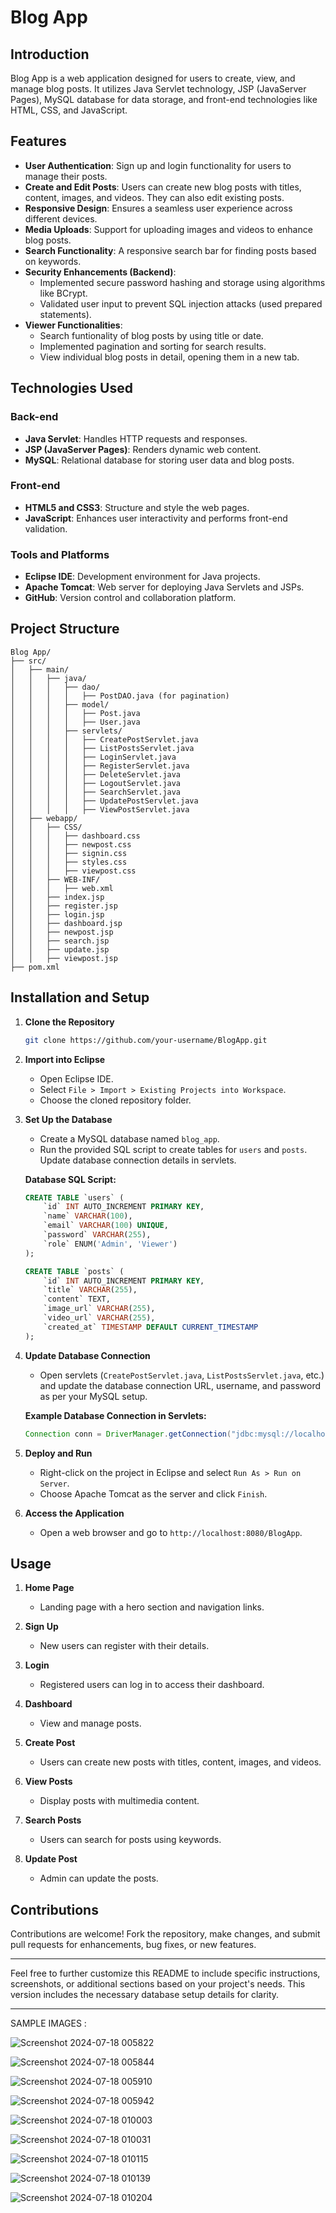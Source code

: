 # Blog App

## Introduction

Blog App is a web application designed for users to create, view, and manage blog posts. It utilizes Java Servlet technology, JSP (JavaServer Pages), MySQL database for data storage, and front-end technologies like HTML, CSS, and JavaScript.

## Features

- **User Authentication**: Sign up and login functionality for users to manage their posts.
- **Create and Edit Posts**: Users can create new blog posts with titles, content, images, and videos. They can also edit existing posts.
- **Responsive Design**: Ensures a seamless user experience across different devices.
- **Media Uploads**: Support for uploading images and videos to enhance blog posts.
- **Search Functionality**: A responsive search bar for finding posts based on keywords.
- **Security Enhancements (Backend)**: 
  - Implemented secure password hashing and storage using algorithms like BCrypt.
  - Validated user input to prevent SQL injection attacks (used prepared statements).
- **Viewer Functionalities**:
  - Search funtionality of blog posts by using title or date.
  - Implemented pagination and sorting for search results.
  - View individual blog posts in detail, opening them in a new tab.

## Technologies Used

### Back-end

- **Java Servlet**: Handles HTTP requests and responses.
- **JSP (JavaServer Pages)**: Renders dynamic web content.
- **MySQL**: Relational database for storing user data and blog posts.

### Front-end

- **HTML5 and CSS3**: Structure and style the web pages.
- **JavaScript**: Enhances user interactivity and performs front-end validation.

### Tools and Platforms

- **Eclipse IDE**: Development environment for Java projects.
- **Apache Tomcat**: Web server for deploying Java Servlets and JSPs.
- **GitHub**: Version control and collaboration platform.

## Project Structure

```
Blog App/
├── src/
│   ├── main/
│   │   ├── java/
│   │   │   ├── dao/
│   │   │   │   ├── PostDAO.java (for pagination)
│   │   │   ├── model/
│   │   │   │   ├── Post.java
│   │   │   │   ├── User.java
│   │   │   ├── servlets/
│   │   │   │   ├── CreatePostServlet.java
│   │   │   │   ├── ListPostsServlet.java
│   │   │   │   ├── LoginServlet.java
│   │   │   │   ├── RegisterServlet.java
│   │   │   │   ├── DeleteServlet.java
│   │   │   │   ├── LogoutServlet.java
│   │   │   │   ├── SearchServlet.java
│   │   │   │   ├── UpdatePostServlet.java
│   │   │   │   ├── ViewPostServlet.java
│   ├── webapp/
│   │   ├── CSS/
│   │   │   ├── dashboard.css
│   │   │   ├── newpost.css
│   │   │   ├── signin.css
│   │   │   ├── styles.css
│   │   │   ├── viewpost.css
│   │   ├── WEB-INF/
│   │   │   ├── web.xml
│   │   ├── index.jsp
│   │   ├── register.jsp
│   │   ├── login.jsp
│   │   ├── dashboard.jsp
│   │   ├── newpost.jsp
│   │   ├── search.jsp
│   │   ├── update.jsp
│   │   ├── viewpost.jsp
├── pom.xml
```

## Installation and Setup

1. **Clone the Repository**
   ```bash
   git clone https://github.com/your-username/BlogApp.git
   ```

2. **Import into Eclipse**
   - Open Eclipse IDE.
   - Select `File > Import > Existing Projects into Workspace`.
   - Choose the cloned repository folder.

3. **Set Up the Database**
   - Create a MySQL database named `blog_app`.
   - Run the provided SQL script to create tables for `users` and `posts`. Update database connection details in servlets.

   **Database SQL Script:**
   ```sql
   CREATE TABLE `users` (
       `id` INT AUTO_INCREMENT PRIMARY KEY,
       `name` VARCHAR(100),
       `email` VARCHAR(100) UNIQUE,
       `password` VARCHAR(255),
       `role` ENUM('Admin', 'Viewer')
   );

   CREATE TABLE `posts` (
       `id` INT AUTO_INCREMENT PRIMARY KEY,
       `title` VARCHAR(255),
       `content` TEXT,
       `image_url` VARCHAR(255),
       `video_url` VARCHAR(255),
       `created_at` TIMESTAMP DEFAULT CURRENT_TIMESTAMP
   );
   ```

4. **Update Database Connection**
   - Open servlets (`CreatePostServlet.java`, `ListPostsServlet.java`, etc.) and update the database connection URL, username, and password as per your MySQL setup.

   **Example Database Connection in Servlets:**
   ```java
   Connection conn = DriverManager.getConnection("jdbc:mysql://localhost:3306/blog_app", "root", "your-password");
   ```

5. **Deploy and Run**
   - Right-click on the project in Eclipse and select `Run As > Run on Server`.
   - Choose Apache Tomcat as the server and click `Finish`.

6. **Access the Application**
   - Open a web browser and go to `http://localhost:8080/BlogApp`.

## Usage

1. **Home Page**
   - Landing page with a hero section and navigation links.
   
2. **Sign Up**
   - New users can register with their details.

3. **Login**
   - Registered users can log in to access their dashboard.

4. **Dashboard**
   - View and manage posts.

5. **Create Post**
   - Users can create new posts with titles, content, images, and videos.

6. **View Posts**
   - Display posts with multimedia content.

7. **Search Posts**
   - Users can search for posts using keywords.

8. **Update Post**
   - Admin can update the posts.

## Contributions

Contributions are welcome! Fork the repository, make changes, and submit pull requests for enhancements, bug fixes, or new features.

---

Feel free to further customize this README to include specific instructions, screenshots, or additional sections based on your project's needs. This version includes the necessary database setup details for clarity.

---

SAMPLE IMAGES : 

![Screenshot 2024-07-18 005822](https://github.com/user-attachments/assets/61208af3-0011-4326-9a04-0ddce98f55cb)

![Screenshot 2024-07-18 005844](https://github.com/user-attachments/assets/9d5dc708-bc05-47c2-94db-0e6f581a651a)

![Screenshot 2024-07-18 005910](https://github.com/user-attachments/assets/1e73f34b-2a6f-4a91-add9-64ca95bf1499)

![Screenshot 2024-07-18 005942](https://github.com/user-attachments/assets/13eb0e65-c95b-49f0-a7b8-27960047d95b)

![Screenshot 2024-07-18 010003](https://github.com/user-attachments/assets/d387ec60-4e75-4b57-8ef0-d9389d485e96)

![Screenshot 2024-07-18 010031](https://github.com/user-attachments/assets/22ddea6d-0e5e-46a9-9a61-11e13a99ba38)

![Screenshot 2024-07-18 010115](https://github.com/user-attachments/assets/c3158961-b8f2-4a0a-ab9f-24e65c34ce50)

![Screenshot 2024-07-18 010139](https://github.com/user-attachments/assets/a5c6d75f-8118-4204-9f78-1e49d0295bd3)

![Screenshot 2024-07-18 010204](https://github.com/user-attachments/assets/b6e012e3-ec24-4018-96a2-eeb1c9c4b135)









